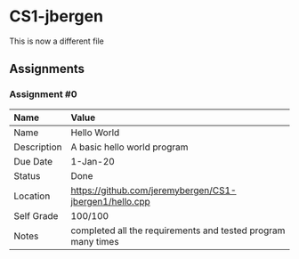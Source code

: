 # CS1-jbergen
This is now a different file

## Assignments

### Assignment #0

| Name | Value |
| :--- | :--- |
| Name | Hello World |
| Description | A basic hello world program |
| Due Date | 1-Jan-20 |
| Status | Done |
| Location | https://github.com/jeremybergen/CS1-jbergen1/hello.cpp |
| Self Grade | 100/100 |
| Notes | completed all the requirements and tested program many times |